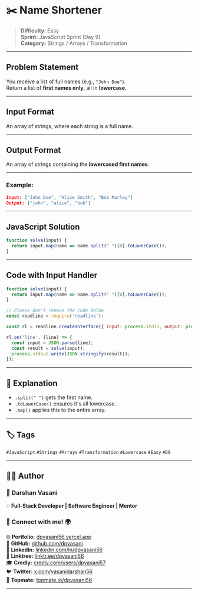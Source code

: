 # ✂️ Name Shortener

> **Difficulty:** Easy  
> **Sprint:** JavaScript Sprint (Day 9)  
> **Category:** Strings / Arrays / Transformation

---

## Problem Statement

You receive a list of full names (e.g., `"John Doe"`).  
Return a list of **first names only**, all in **lowercase**.

---

## Input Format

An array of strings, where each string is a full name.

---

## Output Format

An array of strings containing the **lowercased first names**.

---

### Example:

```json
Input: ["John Doe", "Alice Smith", "Bob Marley"]
Output: ["john", "alice", "bob"]
```

---

## JavaScript Solution

```js
function solve(input) {
  return input.map(name => name.split(" ")[0].toLowerCase());
}
```

---

## Code with Input Handler

```js
function solve(input) {
  return input.map(name => name.split(" ")[0].toLowerCase());
}

// Please don't remove the code below
const readline = require('readline');

const rl = readline.createInterface({ input: process.stdin, output: process.stdout });

rl.on('line', (line) => {
  const input = JSON.parse(line);
  const result = solve(input);
  process.stdout.write(JSON.stringify(result));
});
```

---

## 🧠 Explanation

- `.split(" ")` gets the first name.
- `.toLowerCase()` ensures it's all lowercase.
- `.map()` applies this to the entire array.

---

## 🏷️ Tags

`#JavaScript` `#Strings` `#Arrays` `#Transformation` `#Lowercase` `#Easy` `#D9`

---

## 👨‍💻 Author  

### 🚀 **Darshan Vasani**  
💡 **Full-Stack Developer | Software Engineer | Mentor**    

### 🔗 Connect with me! 🌍  
🌐 **Portfolio:** [dpvasani56.vercel.app](https://dpvasani56.vercel.app/)  
🐙 **GitHub:** [github.com/dpvasani](https://github.com/dpvasani)  
💼 **LinkedIn:** [linkedin.com/in/dpvasani56](https://www.linkedin.com/in/dpvasani56/)  
🌳 **Linktree:** [linktr.ee/dpvasani56](https://linktr.ee/dpvasani56)  
🎓 **Credly:** [credly.com/users/dpvasani57](https://www.credly.com/users/dpvasani57/)  
🐦 **Twitter:** [x.com/vasanidarshan56](https://x.com/vasanidarshan56)  
📢 **Topmate:** [topmate.io/dpvasani56](https://topmate.io/dpvasani56)  

---